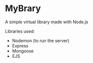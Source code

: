 # MyBrary
A simple virtual library made with Node.js

Libraries used:

 - Nodemon (to run the server)
 - Express
 - Mongoose
 - EJS
